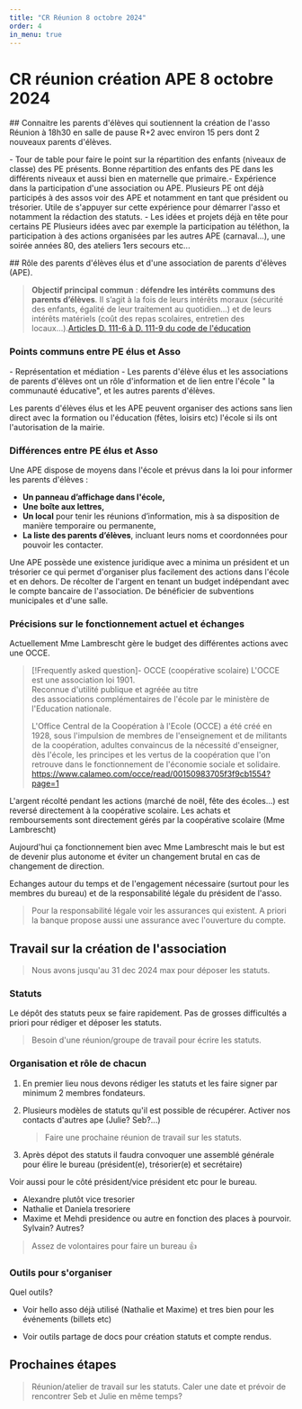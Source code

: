 ```yaml
---
title: "CR Réunion 8 octobre 2024"
order: 4
in_menu: true
---
```

# CR réunion création APE 8 octobre 2024

​## Connaitre les parents d'élèves qui soutiennent la création de l'asso
Réunion à 18h30 en salle de pause R+2 avec environ 15 pers dont 2 nouveaux parents d'élèves.

​- Tour de table pour faire le point sur la répartition des enfants (niveaux de classe) des PE présents.
	Bonne répartition des enfants des PE dans les différents niveaux et aussi bien en maternelle que primaire.
​- Expérience dans la participation d'une association ou APE.
	Plusieurs PE ont déjà participés à des assos voir des APE et notamment en tant que président ou trésorier. 
	Utile de s'appuyer sur cette expérience pour démarrer l'asso et notamment la rédaction des statuts.
​- Les idées et projets déjà en tête pour certains PE
	Plusieurs idées avec par exemple la participation au téléthon, la participation à des actions organisées par les autres APE (carnaval...), une soirée années 80, des ateliers 1ers secours etc...

​## Rôle des parents d'élèves élus et d'une association de parents d'élèves (APE).

>**Objectif principal commun** : **défendre les intérêts communs des parents d’élèves**. Il s’agit à la fois de leurs intérêts moraux (sécurité des enfants, égalité de leur traitement au quotidien…) et de leurs intérêts matériels (coût des repas scolaires, entretien des locaux…).[Articles D. 111-6 à D. 111-9 du code de l'éducation](https://www.legifrance.gouv.fr/codes/id/LEGISCTA000006182458/)
### Points communs entre PE élus et Asso
​- Représentation et médiation
	- Les parents d'élève élus et les associations de parents d'élèves ont un rôle d'information et de lien entre l'école " la communauté éducative", et les autres parents d'élèves.
 

Les parents d'élèves élus et les APE peuvent organiser des actions sans lien direct avec la formation ou l'éducation (fêtes, loisirs etc) l'école si ils ont l'autorisation de la mairie.
### Différences entre PE élus et Asso

Une APE dispose de moyens dans l'école et prévus dans la loi pour informer les parents d'élèves :
- **Un panneau d’affichage dans l'école,**
- **Une boîte aux lettres,**
- **Un local** pour tenir les réunions d’information, mis à sa disposition de manière temporaire ou permanente,
- **La liste des parents d’élèves**, incluant leurs noms et coordonnées pour pouvoir les contacter.

Une APE possède une existence juridique avec a minima un président et un trésorier ce qui permet d'organiser plus facilement des actions dans l'école et en dehors. De récolter de l'argent en tenant un budget indépendant avec le compte bancaire de l'association.
De bénéficier de subventions municipales et d'une salle.
### Précisions sur le fonctionnement actuel et échanges

Actuellement Mme Lambrescht gère le budget des différentes actions avec une OCCE.

> [!Frequently asked question]- OCCE (coopérative scolaire)
> L'OCCE est une association loi 1901.  
> Reconnue d'utilité publique et agréée au titre des associations complémentaires de l'école par le ministère de l'Education nationale.
> 
> L'Office Central de la Coopération à l'Ecole (OCCE) a été créé en 1928, sous l'impulsion de membres de l'enseignement et de militants de la coopération, adultes convaincus de la nécessité d'enseigner, dès l'école, les principes et les vertus de la coopération que l'on retrouve dans le fonctionnement de l'économie sociale et solidaire.
> https://www.calameo.com/occe/read/00150983705f3f9cb1554?page=1

L'argent récolté pendant les actions (marché de noël, fête des écoles...) est reversé directement à la coopérative scolaire.
Les achats et remboursements sont directement gérés par la coopérative scolaire (Mme Lambrescht)

Aujourd'hui ça fonctionnement bien avec Mme Lambrescht mais le but est de devenir plus autonome et éviter un changement brutal en cas de changement de direction.

Echanges autour du temps et de l'engagement nécessaire (surtout pour les membres du bureau) et de la responsabilité légale du président de l'asso. 
> Pour la responsabilité légale voir les assurances qui existent. A priori la banque propose aussi une assurance avec l'ouverture du compte.

## Travail sur la création de l'association

> Nous avons jusqu'au 31 dec 2024 max pour déposer les statuts.

### Statuts
Le dépôt des statuts peux se faire rapidement. Pas de grosses difficultés a priori pour rédiger et déposer les statuts.
>Besoin d'une réunion/groupe de travail pour écrire les statuts.

### Organisation et rôle de chacun

1. En premier lieu nous devons rédiger les statuts et les faire signer par minimum 2 membres fondateurs. 
2. Plusieurs modèles de statuts qu'il est possible de récupérer. 
    Activer nos contacts d'autres ape (Julie? Seb?...)
   >Faire une prochaine réunion de travail sur les statuts. 

3. Après dépot des statuts il faudra convoquer une assemblé générale pour élire le bureau (président(e), trésorier(e) et secrétaire)

Voir aussi pour le côté président/vice président etc pour le bureau.
- Alexandre plutôt vice tresorier
- Nathalie et Daniela tresoriere
- Maxime et Mehdi presidence ou autre en fonction des places à pourvoir.
Sylvain?
Autres?

> Assez de volontaires pour faire un bureau 👍

### Outils pour s'organiser
Quel outils? 

- Voir hello asso déjà utilisé (Nathalie et Maxime) et tres bien pour les événements (billets etc)

- Voir outils partage de docs pour création statuts et compte rendus.
## Prochaines étapes 
>Réunion/atelier de travail sur les statuts.
Caler une date et prévoir de rencontrer Seb et Julie en même temps? 